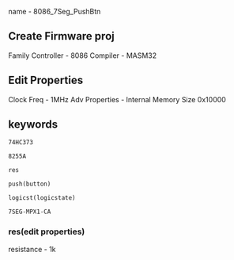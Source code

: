 
name - 8086_7Seg_PushBtn

## Create Firmware proj
Family Controller - 8086
Compiler - MASM32

## Edit Properties
Clock Freq - 1MHz
Adv Properties - Internal Memory Size
0x10000

## keywords
```
74HC373
```
```
8255A
```
```
res
```
```
push(button)
```
```
logicst(logicstate)
```
```
7SEG-MPX1-CA
```


### res(edit properties)
resistance - 1k

